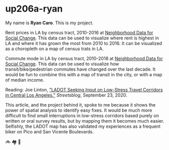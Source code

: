 # up206a-ryan

My name is **Ryan Caro**. This is my project.

Rent prices in LA by census tract, 2010-2016 at [Neighborhood Data for Social Change](https://usc.data.socrata.com/Los-Angeles/Rent-Price-LA-/4a97-v5tx). This data can be used to visualize where rent is highest in LA and where it has grown the most from 2010 to 2016. It can be visualized as a choropleth on a map of census trats in LA.

Commute mode in LA by census tract, 2010-2018 at [Neighborhood Data for Social Change](https://usc.data.socrata.com/Los-Angeles/Commute-Mode-LA-/ff5n-m9wp). This data can be used to visualize how transit/bike/pedestrian commutes have changed over the last decade. It would be fun to combine this with a map of transit in the city, or with a map of median income.

Reading:
Joe Linton, ["LADOT Seeking Input on Low-Stress Travel Corridors in Central Los Angeles."](https://la.streetsblog.org/2020/09/23/ladot-seeking-input-on-low-stress-travel-corridors-in-central-los-angeles/) *Streetsblog*, September 23, 2020. 

This article, and the project behind it, spoke to me because it shows the power of spatial analysis to identify easy fixes. It would be much more difficult to find small interruptions in low-stress corridors based purely on written or oral survey results, but by mapping them it becomes much easier. Selfishly, the LADOT map has also validated my experiences as a frequent biker on Pico and San Vicente Boulevards. 

:bike: :houses: :bus:	
